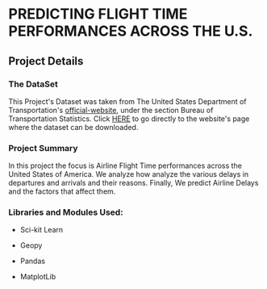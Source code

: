 # PREDICTING FLIGHT TIME PERFORMANCES ACROSS THE U.S.

## Project Details

### The DataSet
This Project's Dataset was taken from The United States Department of Transportation's [official-website](https://www.transportation.gov/), under the section Bureau of Transportation Statistics. Click [HERE](http://www.transtats.bts.gov/DL_SelectFields.asp?Table_ID=236&DB_Short_Name=On-Time) to go directly to the website's page where the dataset can be downloaded.  

### Project Summary 
In this project the focus is Airline Flight Time performances across the United States of America. We analyze how analyze the various delays in departures and arrivals and their reasons. Finally, We predict Airline Delays and the factors that affect them. 

### Libraries and Modules Used:
- Sci-kit Learn

- Geopy

- Pandas

- MatplotLib
